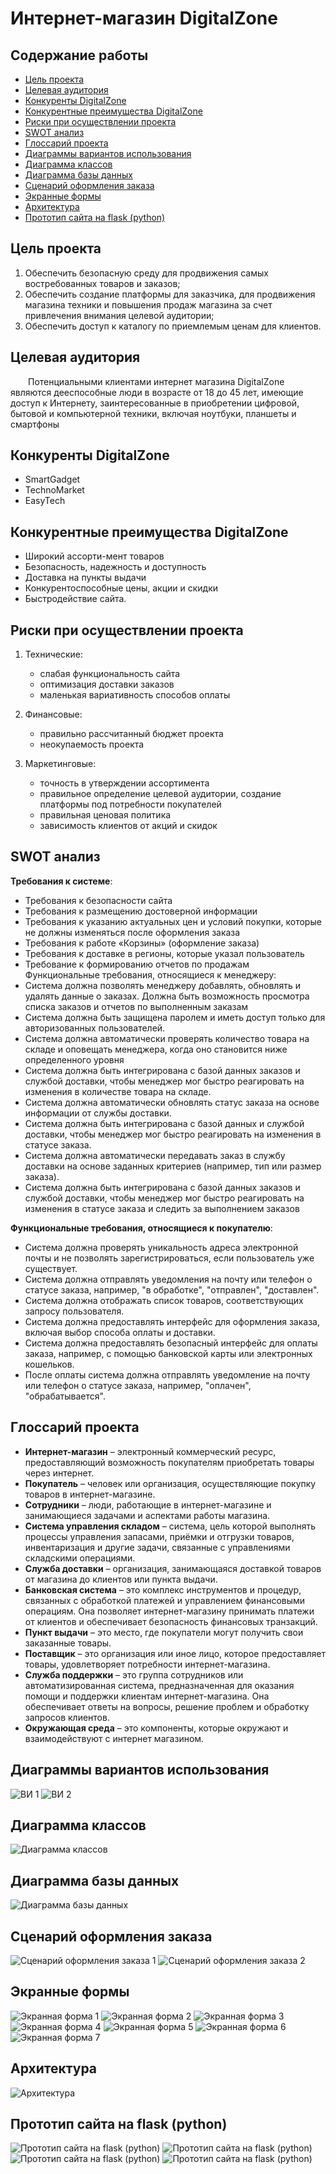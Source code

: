 # Интернет-магазин DigitalZone

## Содержание работы
- [Цель проекта](#цель-проекта)
- [Целевая аудитория](#целевая-аудитория)
- [Конкуренты DigitalZone](#конкуренты-DigitalZone)
- [Конкурентные преимущества DigitalZone](#конкурентные-преимущества-DigitalZone)
- [Риски при осуществлении проекта](#риски-при-осуществлении-проекта)
- [SWOT анализ](#SWOT-анализ)
- [Глоссарий проекта](#глоссарий-проекта)
- [Диаграммы вариантов использования](#диаграммы-вариантов-использования)
- [Диаграмма классов](#диаграмма-классов)
- [Диаграмма базы данных](#диаграмма-базы-данных)
- [Сценарий оформления заказа](#сценарий-оформления-заказа)
- [Экранные формы](#экранные-формы)
- [Архитектура](#архитектура)
- [Прототип сайта на flask (python)](#прототип-сайта-на-flask-(python))

## Цель проекта
1. Обеспечить безопасную среду для продвижения самых востребованных товаров и заказов;
2. Обеспечить создание платформы для заказчика, для продвижения магазина техники и повышения продаж магазина за счет привлечения внимания целевой аудитории;
3. Обеспечить доступ к каталогу по приемлемым ценам для клиентов.

## Целевая аудитория
&emsp;&emsp;Потенциальными клиентами интернет магазина DigitalZone являются дееспособные люди в возрасте от 18 до 45 лет, имеющие доступ к Интернету, заинтересованные в приобретении цифровой, бытовой и компьютерной техники, включая ноутбуки, планшеты и смартфоны

## Конкуренты DigitalZone
- SmartGadget
- TechnoMarket
- EasyTech

## Конкурентные преимущества DigitalZone
- Широкий ассорти-мент товаров
- Безопасность, надежность и доступность
- Доставка на пункты выдачи
- Конкурентоспособные цены, акции и скидки
- Быстродействие сайта.

## Риски при осуществлении проекта
1. Технические:
   - слабая функциональность сайта
   - оптимизация доставки заказов
   - маленькая вариативность способов оплаты

2. Финансовые:
   - правильно рассчитанный бюджет проекта
   - неокупаемость проекта

3. Маркетинговые:
   - точность в утверждении ассортимента
   - правильное определение целевой аудитории, создание платформы под потребности покупателей
   - правильная ценовая политика
   - зависимость клиентов от акций и скидок
 
## SWOT анализ
**Требования к системе**:
   - Требования к безопасности сайта
   - Требования к  размещению достоверной информации
   - Требования к указанию актуальных цен и условий покупки, которые не должны изменяться после оформления заказа
   - Требования к работе «Корзины» (оформление заказа)
   - Требования к доставке в регионы, которые указал пользователь
   - Требование к формированию отчетов по продажам
Функциональные требования, относящиеся к менеджеру:
   - Система должна позволять менеджеру добавлять, обновлять и удалять данные о заказах.
Должна быть возможность просмотра списка заказов и отчетов по выполненным заказам
   - Система должна быть защищена паролем и иметь доступ только для авторизованных пользователей.
   - Система должна автоматически проверять количество товара на складе и оповещать менеджера, когда оно становится ниже определенного уровня
   - Система должна быть интегрирована с базой данных заказов и службой доставки, чтобы менеджер мог быстро реагировать на изменения в количестве товара на складе.
   - Система должна автоматически обновлять статус заказа на основе информации от службы доставки.
   - Система должна быть интегрирована с базой данных и службой
доставки, чтобы менеджер мог быстро реагировать на изменения в статусе заказа.
   - Система должна автоматически передавать заказ в службу доставки на основе заданных критериев (например, тип или размер заказа).
   - Система должна быть интегрирована с базой данных заказов и службой доставки, чтобы менеджер мог быстро реагировать на изменения в статусе заказа и следить за выполнением заказов 

**Функциональные требования, относящиеся к покупателю**:
   - Система должна проверять уникальность адреса электронной почты и не позволять зарегистрироваться, если пользователь уже существует.
   - Система должна отправлять уведомления на почту или телефон о статусе заказа, например, "в обработке", "отправлен", "доставлен".
   - Система должна отображать список товаров, соответствующих запросу пользователя.
   - Система должна предоставлять интерфейс для оформления заказа, включая выбор способа оплаты и доставки.
   - Система должна предоставлять безопасный интерфейс для оплаты заказа, например, с помощью банковской карты или электронных кошельков.
   - После оплаты система должна отправлять уведомление на почту или телефон о статусе заказа, например, "оплачен", "обрабатывается".

## Глоссарий проекта
   - **Интернет-магазин** – электронный коммерческий ресурс, предоставляющий возможность покупателям приобретать товары через интернет.
   - **Покупатель** – человек или организация, осуществляющие покупку товаров в интернет-магазине.
   - **Сотрудники** – люди, работающие в интернет-магазине и занимающиеся задачами и аспектами работы магазина.
   - **Система управления складом** – система, цель которой выполнять процессы управления запасами, приёмки и отгрузки товаров, инвентаризация и другие задачи, связанные с управлениями складскими операциями.
   - **Служба доставки** – организация, занимающаяся доставкой товаров от магазина до клиентов или пункта выдачи.  
   - **Банковская система** – это комплекс инструментов и процедур, связанных с обработкой платежей и управлением финансовыми операциям. Она позволяет интернет-магазину принимать платежи от клиентов и обеспечивает безопасность финансовых транзакций. 
   - **Пункт выдачи** – это место, где покупатели могут получить свои заказанные товары.
   - **Поставщик** – это организация или иное лицо, которое предоставляет товары, удовлетворяет потребности интернет-магазина. 
   - **Служба поддержки** – это группа сотрудников или автоматизированная система, предназначенная для оказания помощи и поддержки клиентам интернет-магазина. Она обеспечивает ответы на вопросы, решение проблем и обработку запросов клиентов.
   - **Окружающая среда** – это компоненты, которые окружают и взаимодействуют с интернет магазином.

## Диаграммы вариантов использования
![ВИ 1](https://github.com/OstrichSpeed/DigitalZone/blob/Cleanup/2e7zZYpo2I4.jpg)
![ВИ 2](https://github.com/OstrichSpeed/DigitalZone/blob/Cleanup/1pgvVMPOtbc.jpg)

## Диаграмма классов
![Диаграмма классов](https://github.com/OstrichSpeed/DigitalZone/blob/Cleanup/17_10_23_diagram_class.JPG)

## Диаграмма базы данных
![Диаграмма базы данных](https://github.com/OstrichSpeed/DigitalZone/blob/Cleanup/7Jnu8TrJxls.jpg)

## Сценарий оформления заказа
![Сценарий оформления заказа 1](https://github.com/OstrichSpeed/DigitalZone/blob/Cleanup/QWTHG7fuYB0.jpg)
![Сценарий оформления заказа 2](https://github.com/OstrichSpeed/DigitalZone/blob/Cleanup/w8SCXf918ek.jpg)

## Экранные формы
![Экранная форма 1](https://github.com/OstrichSpeed/DigitalZone/blob/Cleanup/Abg6F38Lugo.jpg)
![Экранная форма 2](https://github.com/OstrichSpeed/DigitalZone/blob/Cleanup/w8W_Z5uSg9M.jpg)
![Экранная форма 3](https://github.com/OstrichSpeed/DigitalZone/blob/Cleanup/vIdYHbCcqps.jpg)
![Экранная форма 4](https://github.com/OstrichSpeed/DigitalZone/blob/Cleanup/46IEEgAAbRs.jpg)
![Экранная форма 5](https://github.com/OstrichSpeed/DigitalZone/blob/Cleanup/x-r0XWisFXA.jpg)
![Экранная форма 6](https://github.com/OstrichSpeed/DigitalZone/blob/Cleanup/QmdGW2nhF88.jpg)
![Экранная форма 7](https://github.com/OstrichSpeed/DigitalZone/blob/Cleanup/u1EzVrgYeGo.jpg)

## Архитектура
![Архитектура](https://github.com/OstrichSpeed/DigitalZone/blob/Cleanup/RlaIbcxwBcI.jpg)

## Прототип сайта на flask (python)
![Прототип сайта на flask (python)](https://github.com/OstrichSpeed/DigitalZone/blob/Cleanup/Screen4.PNG)
![Прототип сайта на flask (python)](https://github.com/OstrichSpeed/DigitalZone/blob/Cleanup/Screen1.PNG)
![Прототип сайта на flask (python)](https://github.com/OstrichSpeed/DigitalZone/blob/Cleanup/Screen2.PNG)
![Прототип сайта на flask (python)](https://github.com/OstrichSpeed/DigitalZone/blob/Cleanup/Screen3.PNG)